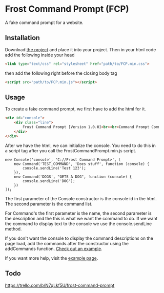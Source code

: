 # Frost Command Prompt (FCP)

A fake command prompt for a website. 

## Installation 

Download [the project](https://github.com/Avery246813579/Frost-Command-Prompt/releases) and place it into your project. Then in your html code add the following inside your head
```html
<link type="text/css" rel="stylesheet" href="path/to/FCP.min.css">
```

then add the following right before the closing body tag
```html
<script src="path/to/FCP.min.js"></script>
```

## Usage

To create a fake command prompt, we first have to add the html for it. 
```html
<div id="console">
    <div class="line">
        Frost Command Prompt [Version 1.0.0]<br><br>Command Prompt Commands:<br>
    </div>
</div>
```

After we have the html, we can initialize the console. You need to do this in a script tag after you call the FrostCommandPrompt.min.js script.
```
new Console('console', 'C://Frost Command Prompt>', [
    new Command('TEST_COMMAND', 'Does stuff', function (console) {
        console.sendLine('Test 123');
    }),
    new Command('DOGS', "GETS A DOG", function (console) {
        console.sendLine('DOG');
    })
]);
```

The first parameter of the Console constructor is the console id in the html. The second parameter is the command list. 


For Command's the first parameter is the name, the second parameter is the description and the this is what we want the command to do. If we want the command to display text to the console we use the console.sendLine method. 


If you don't want the console to display the command descriptions on the page load, add the commands after the constructor using the addCommands function. [Check out an example](examples/nodescription/index.html).

If you want more help, visit the [example page](examples/README.md). 

## Todo
https://trello.com/b/N7qLkf5U/frost-command-prompt